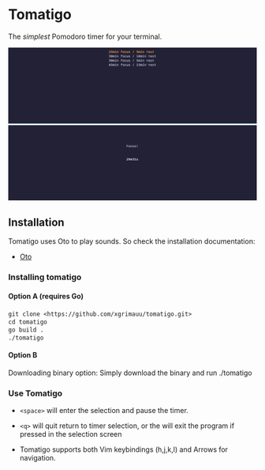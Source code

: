 # Tomatigo

The *simplest* Pomodoro timer for your terminal.

![Select your pomodoro style](tomatigo-selection.png)
![Focus time](tomatigo-focus.png)

## Installation

Tomatigo uses Oto to play sounds. So check the installation documentation:

- [Oto](https://github.com/ebitengine/oto?tab=readme-ov-file#prerequisite)

### Installing tomatigo

#### Option A (requires Go)
```
git clone <https://github.com/xgrimauu/tomatigo.git>
cd tomatigo
go build .
./tomatigo
```
#### Option B

Downloading binary option: Simply download the binary and run ./tomatigo

### Use Tomatigo

- `<space>` will enter the selection and pause the timer.
- `<q>` will quit return to timer selection, or the will exit the program if pressed in the selection screen

- Tomatigo supports both Vim keybindings (h,j,k,l) and Arrows for navigation.
